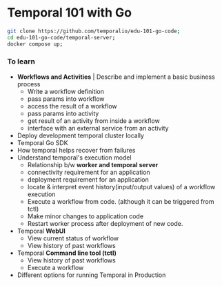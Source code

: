 # Temporal 101 with Go

```sh
git clone https://github.com/temporalio/edu-101-go-code;
cd edu-101-go-code/temporal-server;
docker compose up;
```

### To learn
- **Workflows and Activities** | Describe and implement a basic business process
    - Write a workflow definition
    - pass params into workflow
    - access the result of a workflow
    - pass params into activity
    - get result of an activity from inside a workflow
    - interface with an external service from an activity
- Deploy development temporal cluster locally
- Temporal Go SDK
- How temporal helps recover from failures
- Understand temporal's execution model
    - Relationship b/w **worker and temporal server**
    - connectivity requirement for an application
    - deployment requirement for an application
    - locate & interpret event history(input/output values) of a workflow execution
    - Execute a workflow from code. (although it can be triggered from tctl)
    - Make minor changes to application code
    - Restart worker process after deployment of new code.
- Temporal **WebUI**
    - View current status of workflow
    - View history of past workflows
- Temporal **Command line tool (tctl)**
    - View history of past workflows
    - Execute a workflow
- Different options for running Temporal in Production



